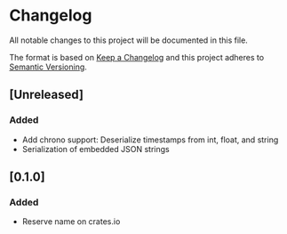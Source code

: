 # Changelog

All notable changes to this project will be documented in this file.

The format is based on [Keep a Changelog](http://keepachangelog.com/en/1.0.0/)
and this project adheres to [Semantic Versioning](http://semver.org/spec/v2.0.0.html).

## [Unreleased]

### Added

* Add chrono support: Deserialize timestamps from int, float, and string
* Serialization of embedded JSON strings

## [0.1.0]

### Added

* Reserve name on crates.io
